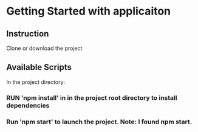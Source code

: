 
# Getting Started with applicaiton 

## Instruction 
Clone or download the project

## Available Scripts

In the project directory:
### RUN 'npm install' in in the project root directory to install dependencies
###  Run 'npm start' to launch the project. Note: I found npm start. 
